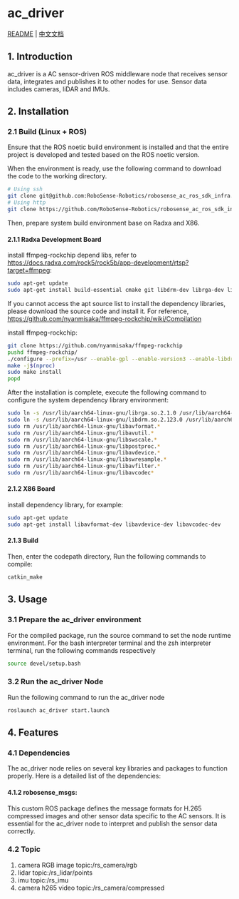 # ac_driver

[README](http://10.10.0.20/super_sensor_sdk/ros2_sdk/sdk_infra/-/blob/main/modules/ac_driver/README.md) | [中文文档](http://10.10.0.20/super_sensor_sdk/ros2_sdk/sdk_infra/-/blob/main/modules/ac_driver/README_CN.md)

## 1. Introduction

ac_driver is a AC sensor-driven ROS middleware node that receives sensor data, integrates and publishes it to other nodes for use. Sensor data includes cameras, liDAR and IMUs.

## 2. Installation

### 2.1 Build (Linux + ROS)

Ensure that the ROS noetic build environment is installed and that the entire project is developed and tested based on the ROS noetic version.

When the environment is ready, use the following command to download the code to the working directory.

```bash
# Using ssh
git clone git@github.com:RoboSense-Robotics/robosense_ac_ros_sdk_infra.git
# Using http
git clone https://github.com/RoboSense-Robotics/robosense_ac_ros_sdk_infra.git
```
Then, prepare system build environment base on Radxa and X86.

#### 2.1.1 Radxa Development Board

install ffmpeg-rockchip depend libs, refer to https://docs.radxa.com/rock5/rock5b/app-development/rtsp?target=ffmpeg:
```bash
sudo apt-get update
sudo apt-get install build-essential cmake git libdrm-dev librga-dev librockchip-mpp-dev libsdl2*-dev libx264-dev libx265-dev pkg-config
```
If you cannot access the apt source list to install the dependency libraries, please download the source code and install it. For reference, https://github.com/nyanmisaka/ffmpeg-rockchip/wiki/Compilation

install ffmpeg-rockchip:
```bash
git clone https://github.com/nyanmisaka/ffmpeg-rockchip
pushd ffmpeg-rockchip/
./configure --prefix=/usr --enable-gpl --enable-version3 --enable-libdrm --enable-rkmpp --enable-rkrga --enable-libx264 --enable-libx265 --enable-ffplay
make -j$(nproc)
sudo make install
popd
```

After the installation is complete, execute the following command to configure the system dependency library environment:
```bash
sudo ln -s /usr/lib/aarch64-linux-gnu/librga.so.2.1.0 /usr/lib/aarch64-linux-gnu/librga.so
sudo ln -s /usr/lib/aarch64-linux-gnu/libdrm.so.2.123.0 /usr/lib/aarch64-linux-gnu/libdrm.so
sudo rm /usr/lib/aarch64-linux-gnu/libavformat.* 
sudo rm /usr/lib/aarch64-linux-gnu/libavutil.*
sudo rm /usr/lib/aarch64-linux-gnu/libswscale.*
sudo rm /usr/lib/aarch64-linux-gnu/libpostproc.*
sudo rm /usr/lib/aarch64-linux-gnu/libavdevice.*
sudo rm /usr/lib/aarch64-linux-gnu/libswresample.*
sudo rm /usr/lib/aarch64-linux-gnu/libavfilter.*
sudo rm /usr/lib/aarch64-linux-gnu/libavcodec*
```
#### 2.1.2 X86 Board
install dependency library, for example:
```bash
sudo apt-get update
sudo apt-get install libavformat-dev libavdevice-dev libavcodec-dev
```

#### 2.1.3 Build
Then, enter the codepath directory, Run the following commands to compile:

```bash
catkin_make
```

## 3. Usage

### 3.1 Prepare the ac_driver environment
For the compiled package, run the source command to set the node runtime environment. For the bash interpreter terminal and the zsh interpreter terminal, run the following commands respectively
```bash
source devel/setup.bash 
```

### 3.2 Run the ac_driver Node
Run the following command to run the ac_driver node

```bash
roslaunch ac_driver start.launch
```

## 4. Features
### 4.1  Dependencies
The ac_driver node relies on several key libraries and packages to function properly. Here is a detailed list of the dependencies:

#### 4.1.2 robosense_msgs:
This custom ROS package defines the message formats for H.265 compressed images and other sensor data specific to the AC sensors. It is essential for the ac_driver node to interpret and publish the sensor data correctly.
### 4.2 Topic 
1. camera RGB image topic:/rs_camera/rgb
2. lidar topic:/rs_lidar/points
3. imu topic:/rs_imu
4. camera h265 video topic:/rs_camera/compressed

